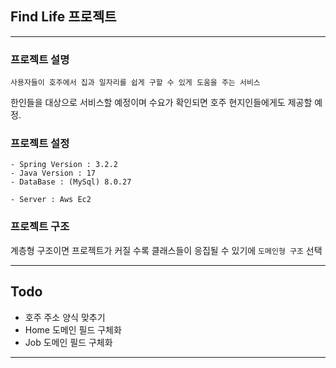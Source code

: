 ## Find Life 프로젝트

-----

### 프로젝트 설명
`사용자들이 호주에서 집과 일자리를 쉽게 구할 수 있게 도움을 주는 서비스`

한인들을 대상으로 서비스할 예정이며 수요가 확인되면 호주 현지인들에게도 제공할 예정.

### 프로젝트 설정

```
- Spring Version : 3.2.2
- Java Version : 17
- DataBase : (MySql) 8.0.27

- Server : Aws Ec2
```

### 프로젝트 구조
계층형 구조이면 프로젝트가 커질 수록 클래스들이 응집될 수 있기에 `도메인형 구조` 선택

----

## Todo

- 호주 주소 양식 맞추기
- Home 도메인 필드 구체화
- Job 도메인 필드 구체화


---
